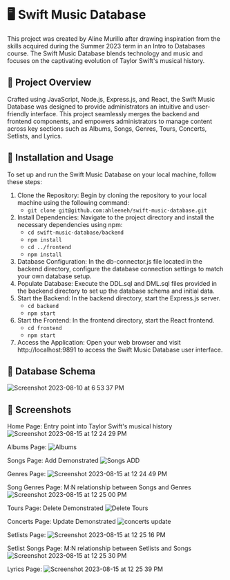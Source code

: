 # 🖥️ Swift Music Database
This project was created by Aline Murillo after drawing inspiration from the skills acquired during the Summer 2023 term in an Intro to Databases course. The Swift Music Database blends technology and music and focuses on the captivating evolution of Taylor Swift's musical history.

## 📄 Project Overview
Crafted using JavaScript, Node.js, Express.js, and React, the Swift Music Database was designed to provide administrators an intuitive and user-friendly interface. This project seamlessly merges the backend and frontend components, and empowers administrators to manage content across key sections such as Albums, Songs, Genres, Tours, Concerts, Setlists, and Lyrics. 

## 🔧 Installation and Usage
To set up and run the Swift Music Database on your local machine, follow these steps:

1. Clone the Repository: Begin by cloning the repository to your local machine using the following command:
    - ```git clone git@github.com:ahleeneh/swift-music-database.git```
2. Install Dependencies: Navigate to the project directory and install the necessary dependencies using npm:
   - ```cd swift-music-database/backend```
   - ```npm install```
   - ```cd ../frontend```
   - ```npm install```
4. Database Configuration: In the db-connector.js file located in the backend directory, configure the database connection settings to match your own database setup.
5. Populate Database: Execute the DDL.sql and DML.sql files provided in the backend directory to set up the database schema and initial data.
6. Start the Backend: In the backend directory, start the Express.js server.
   - ```cd backend```
   - ```npm start```
7. Start the Frontend: In the frontend directory, start the React frontend.
   - ```cd frontend```
   - ```npm start```
8. Access the Application: Open your web browser and visit http://localhost:9891 to access the Swift Music Database user interface.

## 💾 Database Schema
![Screenshot 2023-08-10 at 6 53 37 PM](https://github.com/ahleeneh/swift-music-database/assets/107948221/29781e53-52ee-4fe6-a98c-bdf4de769dda)

## 📸 Screenshots
Home Page: Entry point into Taylor Swift's musical history
![Screenshot 2023-08-15 at 12 24 29 PM](https://github.com/ahleeneh/swift-music-database/assets/107948221/f336b6d8-e38d-4c82-9884-d961d9bad6cf)

Albums Page:
![Albums](https://github.com/ahleeneh/swift-music-database/assets/107948221/c3551ee8-a561-4ceb-bf89-c1532d54f59a)

Songs Page: Add Demonstrated
![Songs ADD](https://github.com/ahleeneh/swift-music-database/assets/107948221/5f0d7a3b-e680-47f0-b740-2f98623443a8)

Genres Page:
![Screenshot 2023-08-15 at 12 24 49 PM](https://github.com/ahleeneh/swift-music-database/assets/107948221/b8157335-cfe5-4709-846f-533fbeba4d8a)

Song Genres Page: M:N relationship between Songs and Genres
![Screenshot 2023-08-15 at 12 25 00 PM](https://github.com/ahleeneh/swift-music-database/assets/107948221/5dc434ff-6413-413d-83e8-212cde7c8039)

Tours Page: Delete Demonstrated
![Delete Tours](https://github.com/ahleeneh/swift-music-database/assets/107948221/ad47ad3b-e40b-4473-83d3-416394c7e6e4)

Concerts Page: Update Demonstrated
![concerts update](https://github.com/ahleeneh/swift-music-database/assets/107948221/806b0c44-65d6-45b9-a60d-dfb34f5390fe)

Setlists Page:
![Screenshot 2023-08-15 at 12 25 16 PM](https://github.com/ahleeneh/swift-music-database/assets/107948221/7707fc42-69dc-45b5-ac7b-7567b09126e3)

Setlist Songs Page: M:N relationship between Setlists and Songs
![Screenshot 2023-08-15 at 12 25 30 PM](https://github.com/ahleeneh/swift-music-database/assets/107948221/1fdd5fbc-1c6e-4a32-99fd-df483861f0a1)

Lyrics Page:
![Screenshot 2023-08-15 at 12 25 39 PM](https://github.com/ahleeneh/swift-music-database/assets/107948221/94d9c3dd-93ee-4c1f-bd45-3a8711004dd4)
